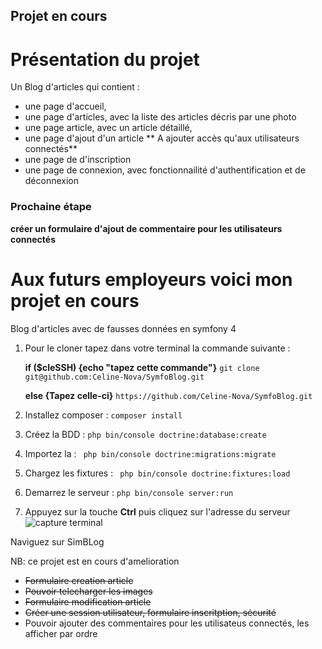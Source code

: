 ## Projet en cours

# Présentation du projet
Un Blog d'articles qui contient :
 - une page d'accueil,
 - une page d'articles, avec la liste des articles décris par une photo
 - une page article, avec un article détaillé,
 - une page d'ajout d'un article ** A ajouter accès qu'aux utilisateurs connectés**
 - une page de d'inscription
 - une page de connexion, avec fonctionnailité d'authentification et de déconnexion

### Prochaine étape
**créer un formulaire d'ajout de commentaire pour les utilisateurs connectés**


# Aux futurs employeurs voici mon projet en cours

Blog d'articles avec de fausses données en symfony 4

1. Pour le cloner tapez dans votre terminal la commande suivante : 

   **if ($cleSSH) {echo "tapez cette commande"}**
``` git clone git@github.com:Celine-Nova/SymfoBlog.git ```
   
   **else {Tapez celle-ci}**
``` https://github.com/Celine-Nova/SymfoBlog.git ```
    

2. Installez composer :
``` composer install ```

3. Créez la BDD :
``` php bin/console doctrine:database:create ```

4. Importez la :
```  php bin/console doctrine:migrations:migrate ```

5. Chargez les fixtures :
```  php bin/console doctrine:fixtures:load ```

6. Demarrez le serveur :
``` php bin/console server:run ```

7. Appuyez sur la touche **Ctrl** puis cliquez sur l'adresse du serveur ![capture terminal](images/Capture_terminal.PNG)

<span class="text-info">Naviguez sur  SimBLog</span>



NB: ce projet est en cours d'amelioration

- ~~Formulaire creation article~~
- ~~Pouvoir telecharger les images~~
- ~~Formulaire modification article~~
- ~~Créer une session utilisateur, formulaire inscritption, sécurité~~
- Pouvoir ajouter des commentaires pour les utilisateus connectés, les afficher par ordre